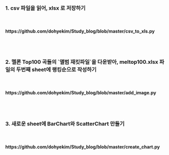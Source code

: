 <h3> 1. csv 파일을 읽어, xlsx 로 저장하기 </h3> <br>
<h4> https://github.com/dohyekim/Study_blog/blob/master/csv_to_xls.py </h4> <br>
<br>
<h3> 2. 멜론 Top100 곡들의 `앨범 재킷파일`을 다운받아, meltop100.xlsx 파일의 두번째 sheet에 랭킹순으로 작성하기 </h3> <br>
<h4> https://github.com/dohyekim/Study_blog/blob/master/add_image.py </h4> <br>
<br>
<h3> 3. 새로운 sheet에 BarChart와 ScatterChart 만들기 </h3> <br>
<h4> https://github.com/dohyekim/Study_blog/blob/master/create_chart.py </h4> <br>
<br>

